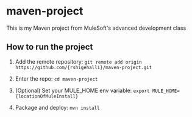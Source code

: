# maven-project 
This is my Maven project from MuleSoft's advanced development class

## How to run the project

1. Add the remote repository: `git remote add origin https://github.com/{rshigehalli}/maven-project.git`

1. Enter the repo: `cd maven-project`

1. (Optional) Set your MULE_HOME env variable: `export MULE_HOME={locationOfMuleInstall}`

1. Package and deploy: `mvn install` 
